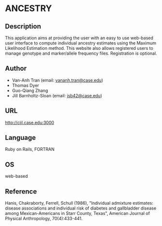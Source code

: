 # ANCESTRY

## Description
This application aims at providing the user with an easy to use web-based user interface to compute individual ancestry estimates using the Maximum Likelihood Estimation method. This website also allows registered users to manage genotype and marker/allele frequency files. Registration is optional.

## Author
* Van-Anh Tran (email: vananh.tran@case.edu)
* Thomas Dyer
* Guo-Qiang Zhang
* Jill Barnholtz-Sloan (email: jsb42@case.edu)

## URL
http://ciil.case.edu:3000

## Language
Ruby on Rails, FORTRAN

## OS
web-based

## Reference
Hanis, Chakraborty, Ferrell, Schull (1986), "Individual admixture estimates: disease associations and individual risk of diabetes and gallbladder disease among Mexican-Americans in Starr County, Texas", American Journal of Physical Anthropology, 70(4):433-441.
